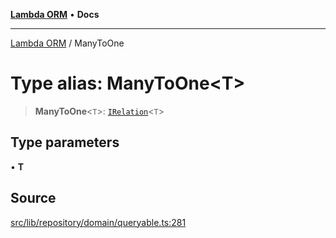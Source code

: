 [**Lambda ORM**](../README.md) • **Docs**

***

[Lambda ORM](../README.md) / ManyToOne

# Type alias: ManyToOne\<T\>

> **ManyToOne**\<`T`\>: [`IRelation`](../interfaces/IRelation.md)\<`T`\>

## Type parameters

• **T**

## Source

[src/lib/repository/domain/queryable.ts:281](https://github.com/lambda-orm/lambdaorm-base/blob/ca6421568853c5efe7433915c5510adb7501a76c/src/lib/repository/domain/queryable.ts#L281)
